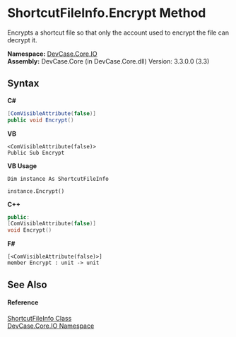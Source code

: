 # ShortcutFileInfo.Encrypt Method 
 

Encrypts a shortcut file so that only the account used to encrypt the file can decrypt it.

**Namespace:**&nbsp;<a href="N_DevCase_Core_IO">DevCase.Core.IO</a><br />**Assembly:**&nbsp;DevCase.Core (in DevCase.Core.dll) Version: 3.3.0.0 (3.3)

## Syntax

**C#**<br />
``` C#
[ComVisibleAttribute(false)]
public void Encrypt()
```

**VB**<br />
``` VB
<ComVisibleAttribute(false)>
Public Sub Encrypt
```

**VB Usage**<br />
``` VB Usage
Dim instance As ShortcutFileInfo

instance.Encrypt()
```

**C++**<br />
``` C++
public:
[ComVisibleAttribute(false)]
void Encrypt()
```

**F#**<br />
``` F#
[<ComVisibleAttribute(false)>]
member Encrypt : unit -> unit 

```


## See Also


#### Reference
<a href="T_DevCase_Core_IO_ShortcutFileInfo">ShortcutFileInfo Class</a><br /><a href="N_DevCase_Core_IO">DevCase.Core.IO Namespace</a><br />